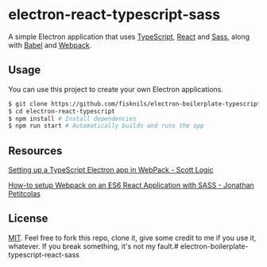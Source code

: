 # electron-react-typescript-sass
A simple Electron application that uses [TypeScript](http://www.typescriptlang.org/), [React](https://reactjs.org) and [Sass](http://sass-lang.com), along with [Babel](https://babeljs.io/) and [Webpack](https://webpack.github.io).

## Usage
You can use this project to create your own Electron applications.
```bash
$ git clone https://github.com/fisknils/electron-boilerplate-typescript-react-sass.git
$ cd electron-react-typescript
$ npm install # Install dependencies
$ npm run start # Automatically builds and runs the app
```

## Resources
[Setting up a TypeScript Electron app in WebPack - Scott Logic](http://blog.scottlogic.com/2017/06/06/typescript-electron-webpack.html)

[How-to setup Webpack on an ES6 React Application with SASS - Jonathan Petitcolas](https://www.jonathan-petitcolas.com/2015/05/15/howto-setup-webpack-on-es6-react-application-with-sass.html)

## License
[MIT](https://github.com/Chuzzy/electron-react-typescript/blob/master/LICENSE). Feel free to fork this repo, clone it, give some credit to me if you use it, whatever. If you break something, it's not my fault.# electron-boilerplate-typescript-react-sass
